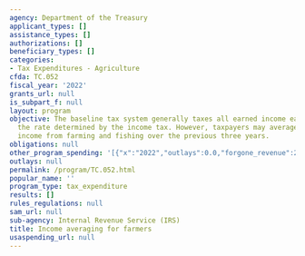 ```yaml
---
agency: Department of the Treasury
applicant_types: []
assistance_types: []
authorizations: []
beneficiary_types: []
categories:
- Tax Expenditures - Agriculture
cfda: TC.052
fiscal_year: '2022'
grants_url: null
is_subpart_f: null
layout: program
objective: The baseline tax system generally taxes all earned income each year at
  the rate determined by the income tax. However, taxpayers may average their taxable
  income from farming and fishing over the previous three years.
obligations: null
other_program_spending: '[{"x":"2022","outlays":0.0,"forgone_revenue":200000000.0},{"x":"2023","outlays":0.0,"forgone_revenue":210000000.0},{"x":"2024","outlays":0.0,"forgone_revenue":200000000.0}]'
outlays: null
permalink: /program/TC.052.html
popular_name: ''
program_type: tax_expenditure
results: []
rules_regulations: null
sam_url: null
sub-agency: Internal Revenue Service (IRS)
title: Income averaging for farmers
usaspending_url: null
---
```

